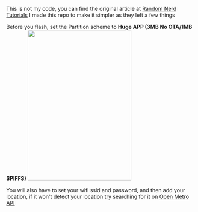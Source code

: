 This is not my code, you can find the original article at [Random Nerd Tutorials](https://RandomNerdTutorials.com/esp32-cyd-lvgl-weather-station/)
I made this repo to make it simpler as they left a few things


Before you flash, set the Partition scheme to **Huge APP (3MB No OTA/1MB SPIFFS)**
<img src="https://github.com/user-attachments/assets/28dcd03e-a027-439f-a163-f4150a0fe06c" width="275" height="400" />

You will also have to set your wifi ssid and password, and then add your location,
if it won't detect your location try searching for it on [Open Metro API](https://open-meteo.com/en/docs/ecmwf-api)
